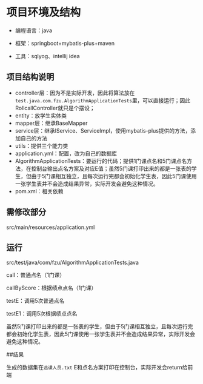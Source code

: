 # 项目环境及结构

- 编程语言：java

- 框架：springboot+mybatis-plus+maven

- 工具：sqlyog、intellij idea

## 项目结构说明

- controller层：因为不是实际开发，因此将算法放在`test.java.com.fzu.AlgorithmApplicationTests`里，可以直接运行；因此RollcallController就只是个摆设；
- entity：放学生实体类
- mapper层：继承BaseMapper
- service层：继承IService、ServiceImpl，使用mybatis-plus提供的方法，添加自己的方法
- utils：提供三个能力类
- application.yml：配置，改为自己的数据库
- AlgorithmApplicationTests：要运行的代码；提供1门课点名和5门课点名方法，在控制台输出点名方案及对应E值；虽然5门课打印出来的都是一张表的学生，但由于5门课相互独立，且每次运行完都会初始化学生表，因此5门课使用一张学生表并不会造成结果异常，实际开发会避免这种情况。
- pom.xml：相关依赖

## 需修改部分

src/main/resources/application.yml

## 运行

src/test/java/com/fzu/AlgorithmApplicationTests.java

call：普通点名（1门课）

callByScore：根据绩点点名（1门课）

testE：调用5次普通点名

testE1：调用5次根据绩点点名

虽然5门课打印出来的都是一张表的学生，但由于5门课相互独立，且每次运行完都会初始化学生表，因此5门课使用一张学生表并不会造成结果异常，实际开发会避免这种情况。

##结果

生成的数据集在`逃课人员.txt`
E和点名方案打印在控制台，实际开发会return给前端